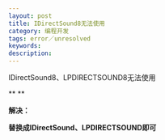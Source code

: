 ```yaml
---
layout: post
title: IDirectSound8无法使用
category: 编程开发
tags: error／unresolved
keywords: 
description: 
---
```


IDirectSound8、LPDIRECTSOUND8无法使用

** **

**解决：**

**替换成IDirectSound、LPDIRECTSOUND即可**

 








